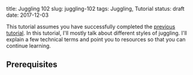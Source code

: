 title: Juggling 102
slug: juggling-102
tags: Juggling, Tutorial
status: draft
date: 2017-12-03


This tutorial assumes you have successfully completed the [previous tutorial]({filename}/posts/juggling-101.md).
In this tutorial, I'll mostly talk about different styles of juggling.
I'll explain a few technical terms and point you to resources so that you can continue learning.

## Prerequisites
